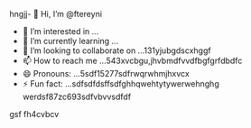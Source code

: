 hngjj- 👋 Hi, I’m @ftereyni
- 👀 I’m interested in ...
- 🌱 I’m currently learning ...
- 💞️ I’m looking to collaborate on ...131yjubgdscxhggf
- 📫 How to reach me ...543xvcbgu,jhvbmdfvvdfbgfgrfdbdfc
- 😄 Pronouns: ...5sdf15277sdfrwqrwhmjhxvcx
- ⚡ Fun fact: ...sdfsdfdsffsdfghhqwehtytywerwehnghg
werdsf87zc693sdfvbvvsdfdf
<!---sdfdfgsdfsdfw66363hng2222hjmhjmqewewr
ftereyni/ftereyni is a ✨ special ✨ repository becausgere its `README.md` (thi65s file) appears on your GitHub promghhgmfile.45bgxssdfgxbgh,j
You can click the Preview link to take a look at your uyuy.5jmjmjnbbnbnsdds
--->
gsf
fh4cvbcv
